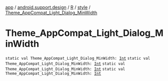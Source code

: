 [app](../../../index.md) / [android.support.design](../../index.md) / [R](../index.md) / [style](index.md) / [Theme_AppCompat_Light_Dialog_MinWidth](.)

# Theme_AppCompat_Light_Dialog_MinWidth

`static val Theme_AppCompat_Light_Dialog_MinWidth: `[`Int`](https://kotlinlang.org/api/latest/jvm/stdlib/kotlin/-int/index.html)
`static val Theme_AppCompat_Light_Dialog_MinWidth: `[`Int`](https://kotlinlang.org/api/latest/jvm/stdlib/kotlin/-int/index.html)
`static val Theme_AppCompat_Light_Dialog_MinWidth: `[`Int`](https://kotlinlang.org/api/latest/jvm/stdlib/kotlin/-int/index.html)
`static val Theme_AppCompat_Light_Dialog_MinWidth: `[`Int`](https://kotlinlang.org/api/latest/jvm/stdlib/kotlin/-int/index.html)